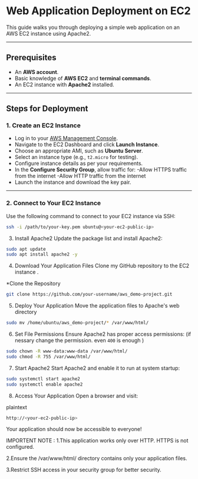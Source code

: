 # Web Application Deployment on EC2

This guide walks you through deploying a simple web application on an AWS EC2 instance using Apache2.

---

## Prerequisites

- An **AWS account**.
- Basic knowledge of **AWS EC2** and **terminal commands**.
- An EC2 instance with **Apache2** installed.

---

## Steps for Deployment

### 1. **Create an EC2 Instance**
- Log in to your [AWS Management Console](https://aws.amazon.com/console/).
- Navigate to the EC2 Dashboard and click **Launch Instance**.
- Choose an appropriate AMI, such as **Ubuntu Server**.
- Select an instance type (e.g., `t2.micro` for testing).
- Configure instance details as per your requirements.
- In the **Configure Security Group**, allow traffic for:
    -Allow HTTPS traffic from the internet
    -Allow HTTP traffic from the internet
- Launch the instance and download the key pair.

---

### 2. **Connect to Your EC2 Instance**
Use the following command to connect to your EC2 instance via SSH:

```bash
ssh -i /path/to/your-key.pem ubuntu@<your-ec2-public-ip>
```

3. Install Apache2
Update the package list and install Apache2:

```bash
sudo apt update
sudo apt install apache2 -y
```
4. Download Your Application Files
Clone my GitHub repository to the EC2 instance .

 *Clone the Repository
 ```bash
git clone https://github.com/your-username/aws_demo-project.git
```
5. Deploy Your Application
Move the application files to Apache's web directory
```bash
sudo mv /home/ubuntu/aws_demo-project/* /var/www/html/
```
6. Set File Permissions
Ensure Apache2 has proper access permissions: (if nessary change the permission. even `400` is enough  )
```bash
sudo chown -R www-data:www-data /var/www/html/
sudo chmod -R 755 /var/www/html/
```
7. Start Apache2
Start Apache2 and enable it to run at system startup:

```bash
sudo systemctl start apache2
sudo systemctl enable apache2
```
8. Access Your Application
Open a browser and visit:

plaintext
```bash
http://<your-ec2-public-ip>
```
Your application should now be accessible to everyone!

IMPORTENT NOTE :
1.This application works only over HTTP. HTTPS is not configured.

2.Ensure the /var/www/html/ directory contains only your application files.

3.Restrict SSH access in your security group for better security.



